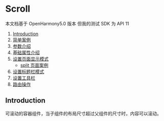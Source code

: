 # Scroll

本文档基于 OpenHarmony5.0 版本 但我的测试 SDK 为 API 11

1. [Introduction](#introduction)
2. [简单案例](#简单案例)
3. [参数介绍](#参数介绍)
4. [基础属性介绍](#基础属性介绍)
5. [设置页面显示模式](#设置页面显示模式)
   - [split 页面案例](#split页面案例)
6. [设置标题栏模式](#设置标题栏模式)
7. [设置工具栏](#设置工具栏)
8. [路由操作](#路由操作)

## Introduction

可滚动的容器组件，当子组件的布局尺寸超过父组件的尺寸时，内容可以滚动。

